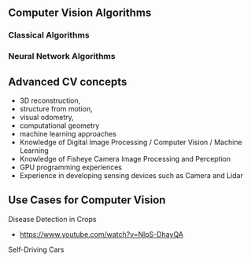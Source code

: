 ## Computer Vision Algorithms 
### Classical Algorithms

### Neural Network Algorithms

## Advanced CV concepts 
- 3D reconstruction, 
- structure from motion, 
- visual odometry, 
- computational geometry 
- machine learning approaches
- Knowledge of Digital Image Processing / Computer Vision / Machine Learning
- Knowledge of Fisheye Camera Image Processing and Perception
- GPU programming experiences
- Experience in developing sensing devices such as Camera and Lidar

## Use Cases for Computer Vision

Disease Detection in Crops
- https://www.youtube.com/watch?v=NlpS-DhayQA

Self-Driving Cars